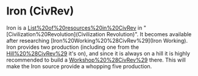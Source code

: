 # Iron (CivRev)

Iron is a [List%20of%20resources%20in%20CivRev](resource) in "[Civilization%20Revolution](Civilization Revolution)". It becomes available after researching [Iron%20Working%20%28CivRev%29](Iron Working). Iron provides two production (including one from the [Hill%20%28CivRev%29](hill) it's on), and since it is always on a hill it is highly recommended to build a [Workshop%20%28CivRev%29](Workshop) there. This will make the Iron source provide a whopping five production.